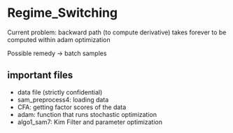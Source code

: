 # Regime_Switching

Current problem: backward path (to compute derivative) takes forever to be computed within adam optimization

Possible remedy -> batch samples

## important files

- data file (strictly confidential)
- sam_preprocess4: loading data
- CFA: getting factor scores of the data
- adam: function that runs stochastic optimization
- algo1_sam7: Kim Filter and parameter optimization
